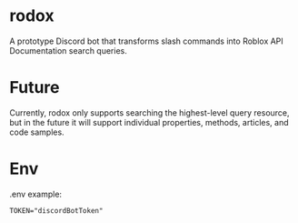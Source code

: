 # rodox
A prototype Discord bot that transforms slash commands into Roblox API Documentation search queries.

# Future
Currently, rodox only supports searching the highest-level query resource, but in the future it will support individual properties, methods, articles, and code samples.

# Env
.env example:
```env
TOKEN="discordBotToken"
```